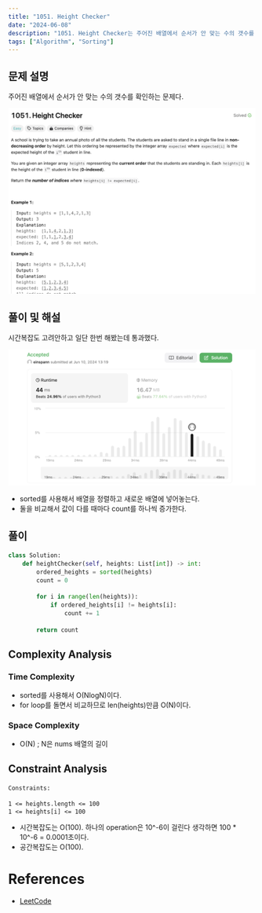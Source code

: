 ```yaml
---
title: "1051. Height Checker"
date: "2024-06-08"
description: "1051. Height Checker는 주어진 배열에서 순서가 안 맞는 수의 갯수를 확인하는 문제다."
tags: ["Algorithm", "Sorting"]
---
```


## 문제 설명
주어진 배열에서 순서가 안 맞는 수의 갯수를 확인하는 문제다.

![1051](../../../images/LEET/1051/1051.png)


## 풀이 및 해설
시간복잡도 고려안하고 일단 한번 해봤는데 통과했다.

![tc](../../../images/LEET/1051/tc.png)

- sorted를 사용해서 배열을 정렬하고 새로운 배열에 넣어놓는다.
- 둘을 비교해서 값이 다를 때마다 count를 하나씩 증가한다.  

## 풀이
```python
class Solution:
    def heightChecker(self, heights: List[int]) -> int:
        ordered_heights = sorted(heights)
        count = 0

        for i in range(len(heights)):
            if ordered_heights[i] != heights[i]:
                count += 1
        
        return count
```

## Complexity Analysis

### Time Complexity
- sorted를 사용해서 O(NlogN)이다.
- for loop를 돌면서 비교하므로 len(heights)만큼 O(N)이다.

### Space Complexity
- O(N) ; N은 nums 배열의 길이

## Constraint Analysis
```
Constraints:

1 <= heights.length <= 100
1 <= heights[i] <= 100
```

- 시간복잡도는 O(100). 하나의 operation은 10^-6이 걸린다 생각하면 100 * 10^-6 = 0.0001초이다.
- 공간복잡도는 O(100).

# References
- [LeetCode](https://leetcode.com/problems/height-checker)
